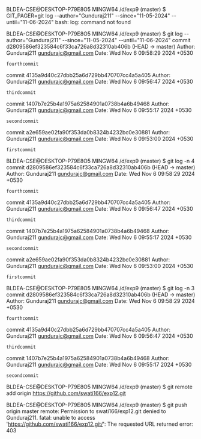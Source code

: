 BLDEA-CSE@DESKTOP-P79E8O5 MINGW64 /d/exp9 (master)
$ GIT_PAGER=git log --author="Gunduraj211" --since="11-05-2024" --until="11-06-2024"
bash: log: command not found

BLDEA-CSE@DESKTOP-P79E8O5 MINGW64 /d/exp9 (master)
$ git log --author="Gunduraj211" --since="11-05-2024" --until="11-06-2024"
commit d2809586ef323584c6f33ca726a8d32310ab406b (HEAD -> master)
Author: Gunduraj211 <gundurajc@gmail.com>
Date:   Wed Nov 6 09:58:29 2024 +0530

    fourthcommit

commit 4135a9d40c27dbb25a6d729bb470707cc4a5a405
Author: Gunduraj211 <gundurajc@gmail.com>
Date:   Wed Nov 6 09:56:47 2024 +0530

    thirdcommit

commit 1407b7e25b4a1975a62584901a0738b4a6b49468
Author: Gunduraj211 <gundurajc@gmail.com>
Date:   Wed Nov 6 09:55:17 2024 +0530

    secondcommit

commit a2e659ae02fa90f353da0b8324b4232bc0e30881
Author: Gunduraj211 <gundurajc@gmail.com>
Date:   Wed Nov 6 09:53:00 2024 +0530

    firstcommit

BLDEA-CSE@DESKTOP-P79E8O5 MINGW64 /d/exp9 (master)
$ git log -n 4
commit d2809586ef323584c6f33ca726a8d32310ab406b (HEAD -> master)
Author: Gunduraj211 <gundurajc@gmail.com>
Date:   Wed Nov 6 09:58:29 2024 +0530

    fourthcommit

commit 4135a9d40c27dbb25a6d729bb470707cc4a5a405
Author: Gunduraj211 <gundurajc@gmail.com>
Date:   Wed Nov 6 09:56:47 2024 +0530

    thirdcommit

commit 1407b7e25b4a1975a62584901a0738b4a6b49468
Author: Gunduraj211 <gundurajc@gmail.com>
Date:   Wed Nov 6 09:55:17 2024 +0530

    secondcommit

commit a2e659ae02fa90f353da0b8324b4232bc0e30881
Author: Gunduraj211 <gundurajc@gmail.com>
Date:   Wed Nov 6 09:53:00 2024 +0530

    firstcommit

BLDEA-CSE@DESKTOP-P79E8O5 MINGW64 /d/exp9 (master)
$ git log -n 3
commit d2809586ef323584c6f33ca726a8d32310ab406b (HEAD -> master)
Author: Gunduraj211 <gundurajc@gmail.com>
Date:   Wed Nov 6 09:58:29 2024 +0530

    fourthcommit

commit 4135a9d40c27dbb25a6d729bb470707cc4a5a405
Author: Gunduraj211 <gundurajc@gmail.com>
Date:   Wed Nov 6 09:56:47 2024 +0530

    thirdcommit

commit 1407b7e25b4a1975a62584901a0738b4a6b49468
Author: Gunduraj211 <gundurajc@gmail.com>
Date:   Wed Nov 6 09:55:17 2024 +0530

    secondcommit

BLDEA-CSE@DESKTOP-P79E8O5 MINGW64 /d/exp9 (master)
$ git remote add origin https://github.com/swati166/exp12.git

BLDEA-CSE@DESKTOP-P79E8O5 MINGW64 /d/exp9 (master)
$ git push origin master
remote: Permission to swati166/exp12.git denied to Gunduraj211.
fatal: unable to access 'https://github.com/swati166/exp12.git/': The requested URL returned error: 403

